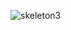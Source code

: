 ![skeleton3](https://user-images.githubusercontent.com/52453558/80305846-d87a6c00-8795-11ea-9fa4-e3f5a1324e98.gif)
